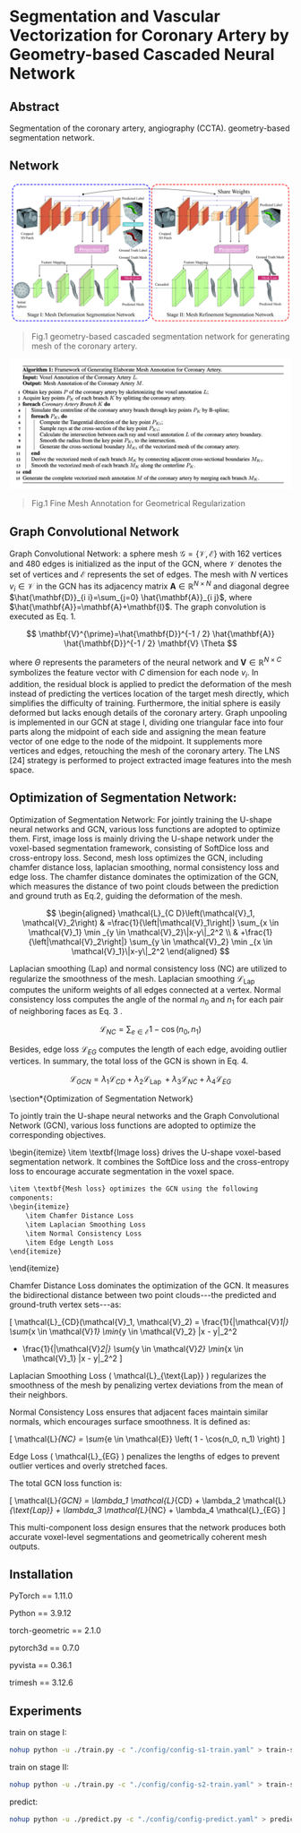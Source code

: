 # Segmentation and Vascular Vectorization for Coronary Artery by Geometry-based Cascaded Neural Network



## Abstract

Segmentation of the coronary artery, angiography (CCTA). geometry-based segmentation network. 
## Network

![workflow of our geometry-based Cascaded Neural Network](./images/workflow.jpg)

> Fig.1  geometry-based cascaded segmentation network for generating mesh of the coronary artery.


![workflow of our geometry-based Cascaded Neural Network](./images/Tabel.png)
> Fig.1  Fine Mesh Annotation for Geometrical Regularization

## Graph Convolutional Network
Graph Convolutional Network: a sphere mesh $\mathcal{G}=\{\mathcal{V}, \mathcal{E}\}$ with 162 vertices and 480 edges is initialized as the input of the GCN, where $\mathcal{V}$ denotes the set of vertices and $\mathcal{E}$ represents the set of edges. The mesh with $N$ vertices $v_i \in \mathcal{V}$ in the GCN has its adjacency matrix $\mathbf{A} \in \mathbb{R}^{N \times N}$ and diagonal degree
$\hat{\mathbf{D}}_{i i}=\sum_{j=0} \hat{\mathbf{A}}_{i j}$, where $\hat{\mathbf{A}}=\mathbf{A}+\mathbf{I}$. The graph convolution is executed as Eq. 1.

$$
\mathbf{V}^{\prime}=\hat{\mathbf{D}}^{-1 / 2} \hat{\mathbf{A}} \hat{\mathbf{D}}^{-1 / 2} \mathbf{V} \Theta
$$

where $\Theta$ represents the parameters of the neural network and $\mathbf{V} \in \mathbb{R}^{N \times C}$ symbolizes the feature vector with $C$ dimension for each node $v_i$. In addition, the residual block is applied to predict the deformation of the mesh instead of predicting the vertices location of the target mesh directly, which simplifies the difficulty of training. Furthermore, the initial sphere is easily deformed but lacks enough details of the coronary artery. Graph unpooling is implemented in our GCN at stage I, dividing one triangular face into four parts along the midpoint of each side and assigning the mean feature vector of one edge to the node of the midpoint. It supplements more vertices and edges, retouching the mesh of the coronary artery. The LNS [24] strategy is performed to project extracted image features into the mesh space.


## Optimization of Segmentation Network: 
Optimization of Segmentation Network: For jointly training the U-shape neural networks and GCN, various loss functions are adopted to optimize them. First, image loss is mainly driving the U-shape network under the voxel-based segmentation framework, consisting of SoftDice loss and cross-entropy loss. Second, mesh loss optimizes the GCN, including chamfer distance loss, laplacian smoothing, normal consistency loss and edge loss. The chamfer distance dominates the optimization of the GCN, which measures the distance of two point clouds between the prediction and ground truth as Eq.2, guiding the deformation of the mesh.

$$
\begin{aligned}
\mathcal{L}_{C D}\left(\mathcal{V}_1, \mathcal{V}_2\right) & =\frac{1}{\left|\mathcal{V}_1\right|} \sum_{x \in \mathcal{V}_1} \min _{y \in \mathcal{V}_2}\|x-y\|_2^2 \\
& +\frac{1}{\left|\mathcal{V}_2\right|} \sum_{y \in \mathcal{V}_2} \min _{x \in \mathcal{V}_1}\|x-y\|_2^2
\end{aligned}
$$


Laplacian smoothing (Lap) and normal consistency loss (NC) are utilized to regularize the smoothness of the mesh. Laplacian smoothing $\mathcal{L}_{\text {Lap }}$ computes the uniform weights of all edges connected at a vertex. Normal consistency loss computes the angle of the normal $n_0$ and $n_1$ for each pair of neighboring faces as Eq. 3 .

$$
\mathcal{L}_{N C}=\sum_{e \in \mathcal{E}} 1-\cos \left(n_0, n_1\right)
$$


Besides, edge loss $\mathcal{L}_{E G}$ computes the length of each edge, avoiding outlier vertices. In summary, the total loss of the GCN is shown in Eq. 4.

$$
\mathcal{L}_{G C N}=\lambda_1 \mathcal{L}_{C D}+\lambda_2 \mathcal{L}_{\text {Lap }}+\lambda_3 \mathcal{L}_{N C}+\lambda_4 \mathcal{L}_{E G}
$$

\section*{Optimization of Segmentation Network}

To jointly train the U-shape neural networks and the Graph Convolutional Network (GCN), various loss functions are adopted to optimize the corresponding objectives.

\begin{itemize}
    \item \textbf{Image loss} drives the U-shape voxel-based segmentation network. It combines the SoftDice loss and the cross-entropy loss to encourage accurate segmentation in the voxel space.
    
    \item \textbf{Mesh loss} optimizes the GCN using the following components:
    \begin{itemize}
        \item Chamfer Distance Loss
        \item Laplacian Smoothing Loss
        \item Normal Consistency Loss
        \item Edge Length Loss
    \end{itemize}
\end{itemize}

Chamfer Distance Loss dominates the optimization of the GCN. It measures the bidirectional distance between two point clouds---the predicted and ground-truth vertex sets---as:

\[
\mathcal{L}_{CD}(\mathcal{V}_1, \mathcal{V}_2) = \frac{1}{|\mathcal{V}_1|} \sum_{x \in \mathcal{V}_1} \min_{y \in \mathcal{V}_2} \|x - y\|_2^2 
+ \frac{1}{|\mathcal{V}_2|} \sum_{y \in \mathcal{V}_2} \min_{x \in \mathcal{V}_1} \|x - y\|_2^2
\]

Laplacian Smoothing Loss \( \mathcal{L}_{\text{Lap}} \) regularizes the smoothness of the mesh by penalizing vertex deviations from the mean of their neighbors.

Normal Consistency Loss ensures that adjacent faces maintain similar normals, which encourages surface smoothness. It is defined as:

\[
\mathcal{L}_{NC} = \sum_{e \in \mathcal{E}} \left( 1 - \cos(n_0, n_1) \right)
\]

Edge Loss \( \mathcal{L}_{EG} \) penalizes the lengths of edges to prevent outlier vertices and overly stretched faces.

The total GCN loss function is:

\[
\mathcal{L}_{GCN} = \lambda_1 \mathcal{L}_{CD} + \lambda_2 \mathcal{L}_{\text{Lap}} + \lambda_3 \mathcal{L}_{NC} + \lambda_4 \mathcal{L}_{EG}
\]

This multi-component loss design ensures that the network produces both accurate voxel-level segmentations and geometrically coherent mesh outputs.


## Installation

PyTorch == 1.11.0

Python == 3.9.12

torch-geometric == 2.1.0

pytorch3d == 0.7.0

pyvista == 0.36.1

trimesh == 3.12.6

## Experiments

train on stage I:

```bash
nohup python -u ./train.py -c "./config/config-s1-train.yaml" > train-s1.log 2>&1 &
```

train on stage II:

```bash
nohup python -u ./train.py -c "./config/config-s2-train.yaml" > train-s2.log 2>&1 &
```

predict:

```bash
nohup python -u ./predict.py -c "./config/config-predict.yaml" > predict.log 2>&1 &
```
